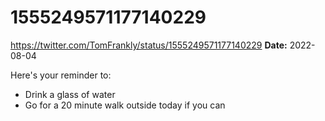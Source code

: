 # 1555249571177140229
https://twitter.com/TomFrankly/status/1555249571177140229
**Date:** 2022-08-04

Here's your reminder to:

- Drink a glass of water
- Go for a 20 minute walk outside today if you can
